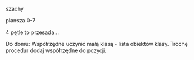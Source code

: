 szachy

plansza 0-7

4 pętle to przesada...

Do domu:
Współrzędne uczynić małą klasą - lista obiektów klasy. Trochę procedur dodaj współrzędne do pozycji.
